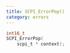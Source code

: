 ```yaml
---
title: SCPI_ErrorPop()
category: errors
---
```


```c
int16_t
SCPI_ErrorPop(
    scpi_t * context);
```
